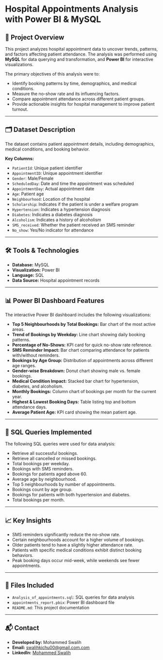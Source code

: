 # Hospital Appointments Analysis with Power BI & MySQL

## 📌 Project Overview

This project analyzes hospital appointment data to uncover trends, patterns, and factors affecting patient attendance. The analysis was performed using **MySQL** for data querying and transformation, and **Power BI** for interactive visualizations.

The primary objectives of this analysis were to:

* Identify booking patterns by time, demographics, and medical conditions.
* Measure the no-show rate and its influencing factors.
* Compare appointment attendance across different patient groups.
* Provide actionable insights for hospital management to improve patient turnout.

---

## 🗂 Dataset Description

The dataset contains patient appointment details, including demographics, medical conditions, and booking behavior.

**Key Columns:**

* `PatientId`: Unique patient identifier
* `AppointmentID`: Unique appointment identifier
* `Gender`: Male/Female
* `ScheduledDay`: Date and time the appointment was scheduled
* `AppointmentDay`: Actual appointment date
* `Age`: Patient age
* `Neighbourhood`: Location of the hospital
* `Scholarship`: Indicates if the patient is under a welfare program
* `Hypertension`: Indicates a hypertension diagnosis
* `Diabetes`: Indicates a diabetes diagnosis
* `Alcoholism`: Indicates a history of alcoholism
* `SMS_received`: Whether the patient received an SMS reminder
* `No_show`: Yes/No indicator for attendance

---

## 🛠 Tools & Technologies

* **Database:** MySQL
* **Visualization:** Power BI
* **Language:** SQL
* **Data Source:** Hospital appointment records

---

## 📊 Power BI Dashboard Features

The interactive Power BI dashboard includes the following visualizations:

* **Top 5 Neighbourhoods by Total Bookings:** Bar chart of the most active areas.
* **Trend of Bookings by Weekday:** Line chart showing daily booking patterns.
* **Percentage of No-Shows:** KPI card for quick no-show rate reference.
* **SMS Reminder Impact:** Bar chart comparing attendance for patients with/without reminders.
* **Bookings by Age Group:** Distribution of appointments across different age ranges.
* **Gender-wise Breakdown:** Donut chart showing male vs. female bookings.
* **Medical Condition Impact:** Stacked bar chart for hypertension, diabetes, and alcoholism.
* **Monthly Bookings:** Column chart of bookings per month for the current year.
* **Highest & Lowest Booking Days:** Table listing top and bottom attendance days.
* **Average Patient Age:** KPI card showing the mean patient age.

---

## 🧮 SQL Queries Implemented

The following SQL queries were used for data analysis:

* Retrieve all successful bookings.
* Retrieve all cancelled or missed bookings.
* Total bookings per weekday.
* Bookings with SMS reminders.
* Bookings for patients aged above 60.
* Average age by neighbourhood.
* Top 5 neighbourhoods by number of appointments.
* Bookings count by age group.
* Bookings for patients with both hypertension and diabetes.
* Total bookings per month.

---

## 📈 Key Insights

* SMS reminders significantly reduce the no-show rate.
* Certain neighbourhoods account for a higher volume of bookings.
* Older patients tend to have a slightly higher attendance rate.
* Patients with specific medical conditions exhibit distinct booking behaviors.
* Peak booking days occur mid-week, while weekends see fewer appointments.

---

## 📄 Files Included

* `Analysis_of_appointments.sql`: SQL queries for data analysis
* `appointments_report.pbix`: Power BI dashboard file
* `README.md`: This project documentation

---

## 📬 Contact

* **Developed by:** Mohammed Swalih
* **Email:** swalihkichu00@gmail.com.com
* **LinkedIn:** [Mohammed Swalih](https://www.linkedin.com/in/mohammed-swalih-977b71219/)
